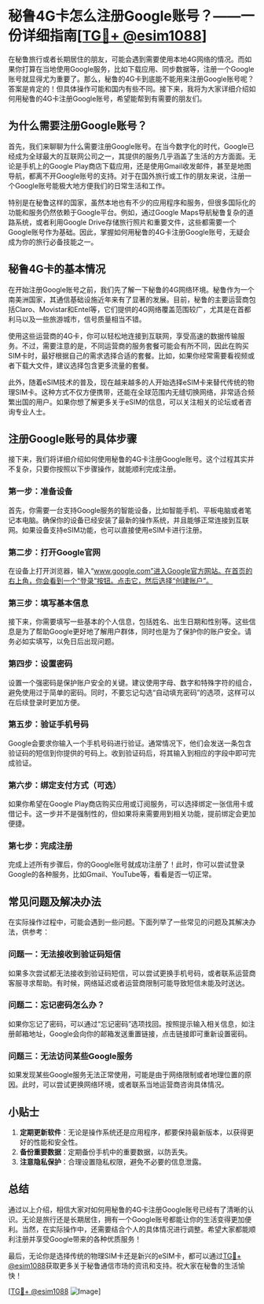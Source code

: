 # 秘鲁4G卡怎么注册Google账号？——一份详细指南[[TG💪+ @esim1088](https://t.me/s/esim1088)]

在秘鲁旅行或者长期居住的朋友，可能会遇到需要使用本地4G网络的情况。而如果你打算在当地使用Google服务，比如下载应用、同步数据等，注册一个Google账号就显得尤为重要了。那么，秘鲁的4G卡到底能不能用来注册Google账号呢？答案是肯定的！但具体操作可能和国内有些不同。接下来，我将为大家详细介绍如何用秘鲁的4G卡注册Google账号，希望能帮到有需要的朋友们。

## 为什么需要注册Google账号？

首先，我们来聊聊为什么需要注册Google账号。在当今数字化的时代，Google已经成为全球最大的互联网公司之一，其提供的服务几乎涵盖了生活的方方面面。无论是手机上的Google Play商店下载应用，还是使用Gmail收发邮件，甚至是地图导航，都离不开Google账号的支持。对于在国外旅行或工作的朋友来说，注册一个Google账号能极大地方便我们的日常生活和工作。

特别是在秘鲁这样的国家，虽然本地也有不少的应用程序和服务，但很多国际化的功能和服务仍然依赖于Google平台。例如，通过Google Maps导航秘鲁复杂的道路系统，或者利用Google Drive存储旅行照片和重要文件，这些都需要一个Google账号作为基础。因此，掌握如何用秘鲁的4G卡注册Google账号，无疑会成为你的旅行必备技能之一。

## 秘鲁4G卡的基本情况

在开始注册Google账号之前，我们先了解一下秘鲁的4G网络环境。秘鲁作为一个南美洲国家，其通信基础设施近年来有了显著的发展。目前，秘鲁的主要运营商包括Claro、Movistar和Entel等，它们提供的4G网络覆盖范围较广，尤其是在首都利马以及一些旅游城市，信号质量相当不错。

使用这些运营商的4G卡，你可以轻松地连接到互联网，享受高速的数据传输服务。不过，需要注意的是，不同运营商的服务套餐可能会有所不同，因此在购买SIM卡时，最好根据自己的需求选择合适的套餐。比如，如果你经常需要看视频或者下载大文件，建议选择包含更多流量的套餐。

此外，随着eSIM技术的普及，现在越来越多的人开始选择eSIM卡来替代传统的物理SIM卡。这种方式不仅方便携带，还能在全球范围内无缝切换网络，非常适合频繁出国的用户。如果你想了解更多关于eSIM的信息，可以关注相关的论坛或者咨询专业人士。

## 注册Google账号的具体步骤

接下来，我们将详细介绍如何使用秘鲁的4G卡注册Google账号。这个过程其实并不复杂，只要你按照以下步骤操作，就能顺利完成注册。

### 第一步：准备设备

首先，你需要一台支持Google服务的智能设备，比如智能手机、平板电脑或者笔记本电脑。确保你的设备已经安装了最新的操作系统，并且能够正常连接到互联网。如果设备支持eSIM功能，也可以直接使用eSIM卡进行注册。

### 第二步：打开Google官网

在设备上打开浏览器，输入“www.google.com”进入Google官方网站。在首页的右上角，你会看到一个“登录”按钮。点击它，然后选择“创建账户”。

### 第三步：填写基本信息

接下来，你需要填写一些基本的个人信息，包括姓名、出生日期和性别等。这些信息是为了帮助Google更好地了解用户群体，同时也是为了保护你的账户安全。请务必如实填写，以免日后出现问题。

### 第四步：设置密码

设置一个强密码是保护账户安全的关键。建议使用字母、数字和特殊字符的组合，避免使用过于简单的密码。同时，不要忘记勾选“自动填充密码”的选项，这样可以在后续登录时更加方便。

### 第五步：验证手机号码

Google会要求你输入一个手机号码进行验证。通常情况下，他们会发送一条包含验证码的短信到你提供的号码上。收到验证码后，将其输入到相应的字段中即可完成验证。

### 第六步：绑定支付方式（可选）

如果你希望在Google Play商店购买应用或订阅服务，可以选择绑定一张信用卡或借记卡。这一步并不是强制性的，但如果将来需要用到相关功能，提前绑定会更加便捷。

### 第七步：完成注册

完成上述所有步骤后，你的Google账号就成功注册了！此时，你可以尝试登录Google的各种服务，比如Gmail、YouTube等，看看是否一切正常。

## 常见问题及解决办法

在实际操作过程中，可能会遇到一些问题。下面列举了一些常见的问题及其解决办法，供参考：

### 问题一：无法接收到验证码短信

如果多次尝试都无法接收到验证码短信，可以尝试更换手机号码，或者联系运营商客服寻求帮助。有时候，网络延迟或者运营商限制可能导致短信未能及时送达。

### 问题二：忘记密码怎么办？

如果你忘记了密码，可以通过“忘记密码”选项找回。按照提示输入相关信息，如注册邮箱地址，Google会向你的邮箱发送重置链接，点击链接即可重新设置密码。

### 问题三：无法访问某些Google服务

如果发现某些Google服务无法正常使用，可能是由于网络限制或者地理位置的原因。此时，可以尝试更换网络环境，或者联系当地运营商咨询具体情况。

## 小贴士

1. **定期更新软件**：无论是操作系统还是应用程序，都要保持最新版本，以获得更好的性能和安全性。
2. **备份重要数据**：定期备份手机中的重要数据，以防丢失。
3. **注意隐私保护**：合理设置隐私权限，避免不必要的信息泄露。

## 总结

通过以上介绍，相信大家对如何用秘鲁的4G卡注册Google账号已经有了清晰的认识。无论是旅行还是长期居住，拥有一个Google账号都能让你的生活变得更加便利。当然，在实际操作中，还需要结合个人的具体情况进行调整。希望大家都能顺利注册并享受Google带来的各种优质服务！

最后，无论你是选择传统的物理SIM卡还是新兴的eSIM卡，都可以通过[TG💪+ @esim1088](https://t.me/s/esim1088)获取更多关于秘鲁通信市场的资讯和支持。祝大家在秘鲁的生活愉快！

[[TG💪+ @esim1088](https://t.me/s/esim1088) ![Image](https://i.postimg.cc/4NQfJmqS/Snipaste-2025-05-13-00-14-12.png)]